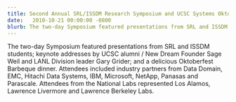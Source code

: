 ```yaml
---
title: Second Annual SRL/ISSDM Research Symposium and UCSC Systems Oktoberfest
date:   2010-10-21 00:00:00 -0800
blurb: The two-day Symposium featured presentations from SRL and ISSDM students; keynote addresses by UCSC alumni / New Dream Founder Sage Weil and LANL Division leader Gary Grider; and a delicious Oktoberfest Barbeque dinner.
---
```

The two-day Symposium featured presentations from SRL and ISSDM students;
keynote addresses by UCSC alumni / New Dream Founder Sage Weil and LANL Division
leader Gary Grider; and a delicious Oktoberfest Barbeque dinner.  Attendees
included industry partners from Data Domain, EMC, Hitachi Data Systems, IBM,
Microsoft, NetApp, Panasas and Parascale.  Attendees from the National Labs
represented Los Alamos, Lawrence Livermore and Lawrence Berkeley Labs.
